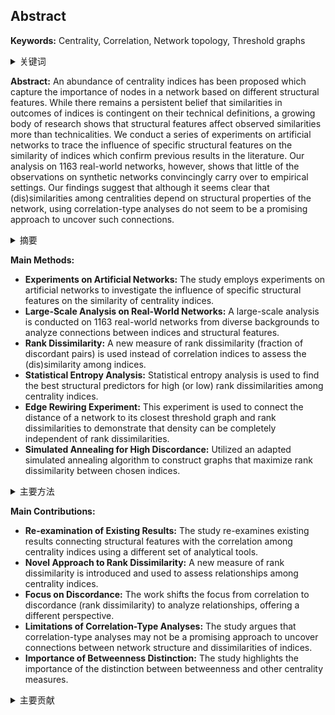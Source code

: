 ## Abstract

**Keywords:** Centrality, Correlation, Network topology, Threshold graphs

<details>
    <summary>关键词</summary>
    <ul>
        中心性, 相关性, 网络拓扑, 阈值图
    <ul>
</details>

**Abstract:** An abundance of centrality indices has been proposed which capture the importance of nodes in a network based on different structural features. While there remains a persistent belief that similarities in outcomes of indices is contingent on their technical definitions, a growing body of research shows that structural features affect observed similarities more than technicalities. We conduct a series of experiments on artificial networks to trace the influence of specific structural features on the similarity of indices which confirm previous results in the literature. Our analysis on 1163 real-world networks, however, shows that little of the observations on synthetic networks convincingly carry over to empirical settings. Our findings suggest that although it seems clear that (dis)similarities among centralities depend on structural properties of the network, using correlation-type analyses do not seem to be a promising approach to uncover such connections.

<details>
    <summary>摘要</summary>
    <ul>
        人们提出了大量的中心性指标，这些指标基于不同的结构特征来捕捉网络中节点的重要性。虽然仍然存在一种持久的信念，认为指标结果的相似性取决于其技术定义，但越来越多的研究表明，结构特征比技术细节更能影响观察到的相似性。我们进行了一系列人工网络实验，以追踪特定结构特征对指标相似性的影响，从而证实了文献中先前的结果。然而，我们对 1163 个真实世界网络的分析表明，在合成网络中观察到的现象很少能令人信服地转移到经验环境中。我们的研究结果表明，虽然中心性之间的（不）相似性似乎取决于网络的结构属性，但使用相关类型的分析似乎并不是一种很有希望的方法来揭示这些联系。
    <ul>
</details>

**Main Methods:**

*   **Experiments on Artificial Networks:**  The study employs experiments on artificial networks to investigate the influence of specific structural features on the similarity of centrality indices.
*   **Large-Scale Analysis on Real-World Networks:** A large-scale analysis is conducted on 1163 real-world networks from diverse backgrounds to analyze connections between indices and structural features.
*   **Rank Dissimilarity:** A new measure of rank dissimilarity (fraction of discordant pairs) is used instead of correlation indices to assess the (dis)similarity among indices.
*   **Statistical Entropy Analysis:** Statistical entropy analysis is used to find the best structural predictors for high (or low) rank dissimilarities among centrality indices.
*   **Edge Rewiring Experiment:** This experiment is used to connect the distance of a network to its closest threshold graph and rank dissimilarities to demonstrate that density can be completely independent of rank dissimilarities.
*   **Simulated Annealing for High Discordance:** Utilized an adapted simulated annealing algorithm to construct graphs that maximize rank dissimilarity between chosen indices.

<details>
    <summary>主要方法</summary>
    <ul>
        <li><b>人工网络实验：</b> 该研究采用人工网络实验，以研究特定结构特征对中心性指标相似性的影响。</li>
        <li><b>大规模真实世界网络分析：</b> 对来自不同背景的 1163 个真实世界网络进行了大规模分析，以分析指标和结构特征之间的联系。</li>
        <li><b>等级差异性：</b> 使用等级差异性（不一致对的分数）这一新指标来代替相关性指标，以评估指标间的（不）相似性。</li>
        <li><b>统计熵分析：</b> 使用统计熵分析来寻找中心性指标之间高（或低）等级差异性的最佳结构预测因子。</li>
        <li><b>边缘重连实验：</b> 该实验用于连接网络与其最接近的阈值图的距离，并连接等级差异性，以证明密度可以完全独立于等级差异性。</li>
        <li><b>模拟退火算法用于高不一致性：</b> 利用改进的模拟退火算法来构建图，从而最大化所选指标之间的等级差异性。</li>
    <ul>
</details>

**Main Contributions:**

*   **Re-examination of Existing Results:**  The study re-examines existing results connecting structural features with the correlation among centrality indices using a different set of analytical tools.
*   **Novel Approach to Rank Dissimilarity:** A new measure of rank dissimilarity is introduced and used to assess relationships among centrality indices.
*   **Focus on Discordance:** The work shifts the focus from correlation to discordance (rank dissimilarity) to analyze relationships, offering a different perspective.
*   **Limitations of Correlation-Type Analyses:**  The study argues that correlation-type analyses may not be a promising approach to uncover connections between network structure and dissimilarities of indices.
*   **Importance of Betweenness Distinction:** The study highlights the importance of the distinction between betweenness and other centrality measures.

<details>
    <summary>主要贡献</summary>
    <ul>
        <li><b>对现有结果的重新审视：</b> 该研究使用不同的分析工具重新检查了连接结构特征与中心性指标之间相关性的现有结果。</li>
        <li><b>等级差异性新方法：</b> 引入了一种新的等级差异性度量方法，用于评估中心性指标之间的关系。</li>
        <li><b>关注不一致性：</b> 该研究将重点从相关性转移到不一致性（等级差异性），以分析关系，提供了不同的视角。</li>
        <li><b>相关类型分析的局限性：</b> 该研究认为，相关类型分析可能并不是一种很有希望的方法来揭示网络结构与指标差异性之间的联系。</li>
        <li><b>介数区分的重要性：</b> 该研究强调了区分介数与其他中心性指标的重要性。</li>
    <ul>
</details>
